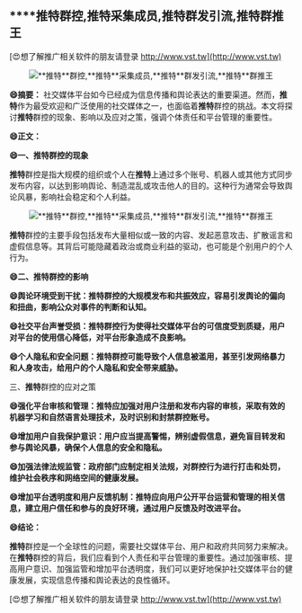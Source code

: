 ## ****推特**群控,**推特**采集成员,**推特**群发引流,**推特**群推王**

[😍想了解推广相关软件的朋友请登录 http://www.vst.tw](http://www.vst.tw)

 <center><img src="https://vst.tw/MP4/tuiguang/png/6.png" alt="**推特**群控,**推特**采集成员,**推特**群发引流,**推特**群推王"></center>

**😄摘要：**
社交媒体平台如今已经成为信息传播和舆论表达的重要渠道。然而，**推特**作为最受欢迎和广泛使用的社交媒体之一，也面临着**推特**群控的挑战。本文将探讨**推特**群控的现象、影响以及应对之策，强调个体责任和平台管理的重要性。

**😄正文：**

**😄一、**推特**群控的现象**

**推特**群控是指大规模的组织或个人在**推特**上通过多个账号、机器人或其他方式同步发布内容，以达到影响舆论、制造混乱或攻击他人的目的。这种行为通常会导致舆论风暴，影响社会稳定和个人利益。

 <center><img src="https://vst.tw/MP4/tuiguang/png/1.png" alt="**推特**群控,**推特**采集成员,**推特**群发引流,**推特**群推王"></center>

**推特**群控的主要手段包括发布大量相似或一致的内容、发起恶意攻击、扩散谣言和虚假信息等。其背后可能隐藏着政治或商业利益的驱动，也可能是个别用户的个人行为。

**😄二、**推特**群控的影响**

**😄舆论环境受到干扰：**推特**群控的大规模发布和共振效应，容易引发舆论的偏向和扭曲，影响公众对事件的判断和认知。**

**😄社交平台声誉受损：**推特**群控行为使得社交媒体平台的可信度受到质疑，用户对平台的使用信心降低，对平台形象造成不良影响。**

**😄个人隐私和安全问题：**推特**群控可能导致个人信息被滥用，甚至引发网络暴力和人身攻击，给用户的个人隐私和安全带来威胁。**

三、**推特**群控的应对之策

**😄强化平台审核和管理：**推特**应加强对用户注册和发布内容的审核，采取有效的机器学习和自然语言处理技术，及时识别和封禁群控账号。**

**😄增加用户自我保护意识：用户应当提高警惕，辨别虚假信息，避免盲目转发和参与舆论风暴，确保个人信息的安全和隐私。**

**😄加强法律法规监管：政府部门应制定相关法规，对群控行为进行打击和处罚，维护社会秩序和网络空间的健康发展。**

**😄增加平台透明度和用户反馈机制：**推特**应向用户公开平台运营和管理的相关信息，建立用户信任和参与的良好环境，通过用户反馈及时改进平台。**

**😄结论：**

**推特**群控是一个全球性的问题，需要社交媒体平台、用户和政府共同努力来解决。在**推特**群控的背后，我们应看到个人责任和平台管理的重要性。通过加强审核、提高用户意识、加强监管和增加平台透明度，我们可以更好地保护社交媒体平台的健康发展，实现信息传播和舆论表达的良性循环。

[😍想了解推广相关软件的朋友请登录 http://www.vst.tw](http://www.vst.tw)



